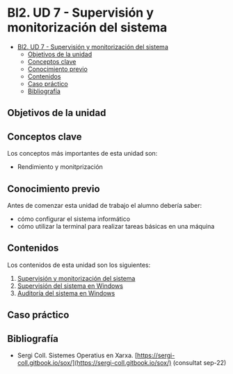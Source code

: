 # Bl2. UD 7 - Supervisión y monitorización del sistema
- [Bl2. UD 7 - Supervisión y monitorización del sistema](#bl2-ud-7---supervisión-y-monitorización-del-sistema)
  - [Objetivos de la unidad](#objetivos-de-la-unidad)
  - [Conceptos clave](#conceptos-clave)
  - [Conocimiento previo](#conocimiento-previo)
  - [Contenidos](#contenidos)
  - [Caso práctico](#caso-práctico)
  - [Bibliografía](#bibliografía)

## Objetivos de la unidad


## Conceptos clave
Los conceptos más importantes de esta unidad son:
- Rendimiento y monitprización

## Conocimiento previo
Antes de comenzar esta unidad de trabajo el alumno debería saber:
- cómo configurar el sistema informático
- cómo utilizar la terminal para realizar tareas básicas en una máquina

## Contenidos
Los contenidos de esta unidad son los siguientes:
1. [Supervisión y monitorización del sistema](introd.md)
2. [Supervisión del sistema en Windows](supervision-win.md)
3. [Auditoría del sistema en Windows](auditoria-win.md)

## Caso práctico

## Bibliografía
- Sergi Coll. Sistemes Operatius en Xarxa. [https://sergi-coll.gitbook.io/sox/](https://sergi-coll.gitbook.io/sox/) (consultat sep-22)